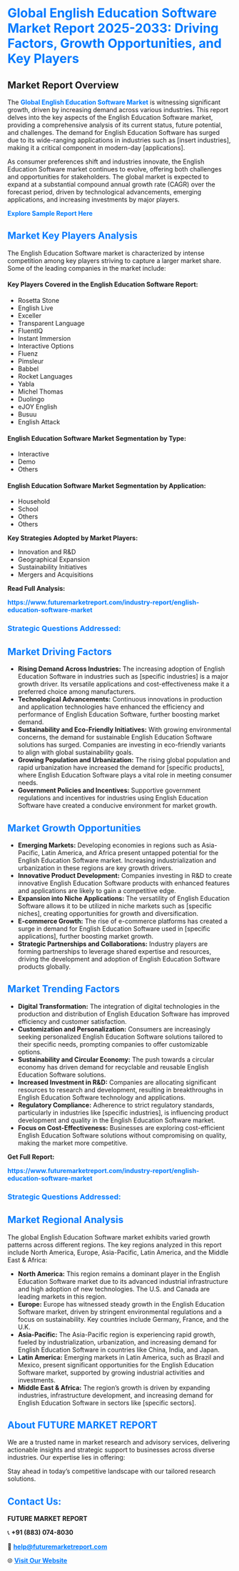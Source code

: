 <h1 style="color: #007BFF;">Global English Education Software Market Report 2025-2033: Driving Factors, Growth Opportunities, and Key Players</h1>

<section id="overview">
<h2>Market Report Overview</h2>
<p>The <a href="https://www.futuremarketreport.com/industry-report/english-education-software-market" style="color: #007BFF; text-decoration: none;"><strong>Global English Education Software Market</strong></a> is witnessing significant growth, driven by increasing demand across various industries. This report delves into the key aspects of the English Education Software market, providing a comprehensive analysis of its current status, future potential, and challenges. The demand for English Education Software has surged due to its wide-ranging applications in industries such as [insert industries], making it a critical component in modern-day [applications].</p>
<p>As consumer preferences shift and industries innovate, the English Education Software market continues to evolve, offering both challenges and opportunities for stakeholders. The global market is expected to expand at a substantial compound annual growth rate (CAGR) over the forecast period, driven by technological advancements, emerging applications, and increasing investments by major players.</p>
</section>

<section id="overview">
<p><a href="https://www.futuremarketreport.com/request-sample/reportId=51896" style="color: #007BFF; text-decoration: none;"><strong>Explore Sample Report Here</strong></a></p>
</section>

<section id="key-players">
<h2 style="color: #007BFF;">Market Key Players Analysis</h2>
<p>The English Education Software market is characterized by intense competition among key players striving to capture a larger market share. Some of the leading companies in the market include:</p>
<h4>Key Players Covered in the English Education Software Report:</h4>
<ul><li>Rosetta Stone</li><li>English Live</li><li>Exceller</li><li>Transparent Language</li><li>FluentIQ</li><li>Instant Immersion</li><li>Interactive Options</li><li>Fluenz</li><li>Pimsleur</li><li>Babbel</li><li>Rocket Languages</li><li>Yabla</li><li>Michel Thomas</li><li>Duolingo</li><li>eJOY English</li><li>Busuu</li><li>English Attack</li></ul>
<h4>English Education Software Market Segmentation by Type:</h4>
<ul><li>Interactive</li><li>Demo</li><li>Others</li></ul>

<h4>English Education Software Market Segmentation by Application:</h4>
<ul><li>Household</li><li>School</li><li>Others</li><li>Others</li></ul>
<p><strong>Key Strategies Adopted by Market Players:</strong></p>
<ul>
<li>Innovation and R&D</li>
<li>Geographical Expansion</li>
<li>Sustainability Initiatives</li>
<li>Mergers and Acquisitions</li>
</ul>
</section>

<section>
<p><strong>Read Full Analysis: </strong></p><a href="https://www.futuremarketreport.com/industry-report/english-education-software-market" style="color: #007BFF; text-decoration: none;"><strong>https://www.futuremarketreport.com/industry-report/english-education-software-market</strong></a>
<h3 style="color: #007BFF;">Strategic Questions Addressed:</h3>
</section>

<section id="driving-factors">
<h2 style="color: #007BFF;">Market Driving Factors</h2>
<ul>
<li><strong>Rising Demand Across Industries:</strong> The increasing adoption of English Education Software in industries such as [specific industries] is a major growth driver. Its versatile applications and cost-effectiveness make it a preferred choice among manufacturers.</li>
<li><strong>Technological Advancements:</strong> Continuous innovations in production and application technologies have enhanced the efficiency and performance of English Education Software, further boosting market demand.</li>
<li><strong>Sustainability and Eco-Friendly Initiatives:</strong> With growing environmental concerns, the demand for sustainable English Education Software solutions has surged. Companies are investing in eco-friendly variants to align with global sustainability goals.</li>
<li><strong>Growing Population and Urbanization:</strong> The rising global population and rapid urbanization have increased the demand for [specific products], where English Education Software plays a vital role in meeting consumer needs.</li>
<li><strong>Government Policies and Incentives:</strong> Supportive government regulations and incentives for industries using English Education Software have created a conducive environment for market growth.</li>
</ul>
</section>

<section id="growth-opportunities">
<h2 style="color: #007BFF;">Market Growth Opportunities</h2>
<ul>
<li><strong>Emerging Markets:</strong> Developing economies in regions such as Asia-Pacific, Latin America, and Africa present untapped potential for the English Education Software market. Increasing industrialization and urbanization in these regions are key growth drivers.</li>
<li><strong>Innovative Product Development:</strong> Companies investing in R&D to create innovative English Education Software products with enhanced features and applications are likely to gain a competitive edge.</li>
<li><strong>Expansion into Niche Applications:</strong> The versatility of English Education Software allows it to be utilized in niche markets such as [specific niches], creating opportunities for growth and diversification.</li>
<li><strong>E-commerce Growth:</strong> The rise of e-commerce platforms has created a surge in demand for English Education Software used in [specific applications], further boosting market growth.</li>
<li><strong>Strategic Partnerships and Collaborations:</strong> Industry players are forming partnerships to leverage shared expertise and resources, driving the development and adoption of English Education Software products globally.</li>
</ul>
</section>

<section id="trending-factors">
<h2 style="color: #007BFF;">Market Trending Factors</h2>
<ul>
<li><strong>Digital Transformation:</strong> The integration of digital technologies in the production and distribution of English Education Software has improved efficiency and customer satisfaction.</li>
<li><strong>Customization and Personalization:</strong> Consumers are increasingly seeking personalized English Education Software solutions tailored to their specific needs, prompting companies to offer customizable options.</li>
<li><strong>Sustainability and Circular Economy:</strong> The push towards a circular economy has driven demand for recyclable and reusable English Education Software solutions.</li>
<li><strong>Increased Investment in R&D:</strong> Companies are allocating significant resources to research and development, resulting in breakthroughs in English Education Software technology and applications.</li>
<li><strong>Regulatory Compliance:</strong> Adherence to strict regulatory standards, particularly in industries like [specific industries], is influencing product development and quality in the English Education Software market.</li>
<li><strong>Focus on Cost-Effectiveness:</strong> Businesses are exploring cost-efficient English Education Software solutions without compromising on quality, making the market more competitive.</li>
</ul>
</section>

<section>
<p><strong>Get Full Report: </strong></p><a href="https://www.futuremarketreport.com/industry-report/english-education-software-market" style="color: #007BFF; text-decoration: none;"><strong>https://www.futuremarketreport.com/industry-report/english-education-software-market</strong></a>
<h3 style="color: #007BFF;">Strategic Questions Addressed:</h3>
</section>


<section id="regional-analysis">
<h2 style="color: #007BFF;">Market Regional Analysis</h2>
<p>The global English Education Software market exhibits varied growth patterns across different regions. The key regions analyzed in this report include North America, Europe, Asia-Pacific, Latin America, and the Middle East & Africa:</p>
<ul>
<li><strong>North America:</strong> This region remains a dominant player in the English Education Software market due to its advanced industrial infrastructure and high adoption of new technologies. The U.S. and Canada are leading markets in this region.</li>
<li><strong>Europe:</strong> Europe has witnessed steady growth in the English Education Software market, driven by stringent environmental regulations and a focus on sustainability. Key countries include Germany, France, and the U.K.</li>
<li><strong>Asia-Pacific:</strong> The Asia-Pacific region is experiencing rapid growth, fueled by industrialization, urbanization, and increasing demand for English Education Software in countries like China, India, and Japan.</li>
<li><strong>Latin America:</strong> Emerging markets in Latin America, such as Brazil and Mexico, present significant opportunities for the English Education Software market, supported by growing industrial activities and investments.</li>
<li><strong>Middle East & Africa:</strong> The region’s growth is driven by expanding industries, infrastructure development, and increasing demand for English Education Software in sectors like [specific sectors].</li>
</ul>
</section>

<footer>
<h2 style="color: #007BFF;">About FUTURE MARKET REPORT</h2>
<p>We are a trusted name in market research and advisory services, delivering actionable insights and strategic support to businesses across diverse industries. Our expertise lies in offering:</p>

<p>Stay ahead in today’s competitive landscape with our tailored research solutions.</p>

<h2 style="color: #007BFF;">Contact Us:</h2>
<p><strong>FUTURE MARKET REPORT</strong></p>
<p>📞 <strong>+91 (883) 074-8030</strong></p>
<p>📧 <strong><a href="mailto:help@futuremarketreport.com" style="color: #007BFF;">help@futuremarketreport.com</a></strong></p>
<p>🌐 <strong><a href="https://www.futuremarketreport.com/" style="color: #007BFF;">Visit Our Website</a></strong></p>
</footer>